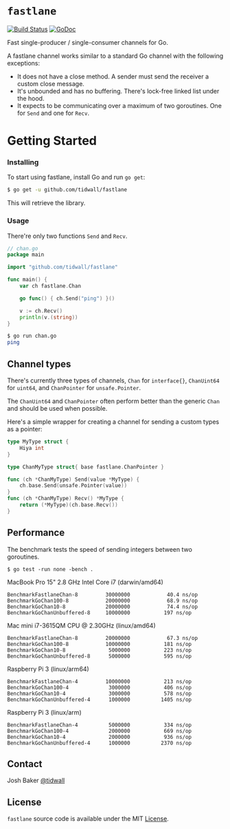 # `fastlane`

[![Build Status](https://img.shields.io/travis/tidwall/fastlane.svg?style=flat-square)](https://travis-ci.org/tidwall/fastlane)
[![GoDoc](https://img.shields.io/badge/api-reference-blue.svg?style=flat-square)](https://godoc.org/github.com/tidwall/fastlane)


Fast single-producer / single-consumer channels for Go.

A fastlane channel works similar to a standard Go channel with the following exceptions:

- It does not have a close method. A sender must send the receiver a custom close message.
- It's unbounded and has no buffering. There's lock-free linked list under the hood.
- It expects to be communicating over a maximum of two goroutines. One for `Send` and one for `Recv`. 

# Getting Started

### Installing

To start using fastlane, install Go and run `go get`:

```sh
$ go get -u github.com/tidwall/fastlane
```

This will retrieve the library.

### Usage

There're only two functions `Send` and `Recv`.

```go
// chan.go
package main

import "github.com/tidwall/fastlane"

func main() {
	var ch fastlane.Chan

	go func() { ch.Send("ping") }()

	v := ch.Recv()
	println(v.(string))
}
```

```sh
$ go run chan.go 
ping
```


## Channel types

There's currently three types of channels, `Chan` for `interface{}`, `ChanUint64` for `uint64`, and `ChanPointer` for `unsafe.Pointer`.

The `ChanUint64` and `ChanPointer` often perform better than the generic `Chan` and should be used when possible.

Here's a simple wrapper for creating a channel for sending a custom types as a pointer:

```go
type MyType struct {
	Hiya int
}

type ChanMyType struct{ base fastlane.ChanPointer }

func (ch *ChanMyType) Send(value *MyType) {
	ch.base.Send(unsafe.Pointer(value))
}
func (ch *ChanMyType) Recv() *MyType {
	return (*MyType)(ch.base.Recv())
}
```


## Performance

The benchmark tests the speed of sending integers between two goroutines.

```
$ go test -run none -bench .
``` 

MacBook Pro 15" 2.8 GHz Intel Core i7 (darwin/amd64)

```
BenchmarkFastlaneChan-8       	30000000	        40.4 ns/op
BenchmarkGoChan100-8          	20000000	        68.9 ns/op
BenchmarkGoChan10-8           	20000000	        74.4 ns/op
BenchmarkGoChanUnbuffered-8   	10000000	       197 ns/op
```

Mac mini i7-3615QM CPU @ 2.30GHz (linux/amd64)

```
BenchmarkFastlaneChan-8       	20000000	        67.3 ns/op
BenchmarkGoChan100-8          	10000000	       181 ns/op
BenchmarkGoChan10-8           	 5000000	       223 ns/op
BenchmarkGoChanUnbuffered-8   	 5000000	       595 ns/op
```

Raspberry Pi 3 (linux/arm64)

```
BenchmarkFastlaneChan-4       	10000000	       213 ns/op
BenchmarkGoChan100-4          	 3000000	       406 ns/op
BenchmarkGoChan10-4           	 3000000	       578 ns/op
BenchmarkGoChanUnbuffered-4   	 1000000	      1405 ns/op
```

Raspberry Pi 3 (linux/arm)

```
BenchmarkFastlaneChan-4       	 5000000	       334 ns/op
BenchmarkGoChan100-4          	 2000000	       669 ns/op
BenchmarkGoChan10-4           	 2000000	       936 ns/op
BenchmarkGoChanUnbuffered-4   	 1000000	      2370 ns/op
```

## Contact

Josh Baker [@tidwall](http://twitter.com/tidwall)

## License

`fastlane` source code is available under the MIT [License](/LICENSE).

